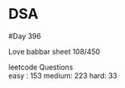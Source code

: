 # DSA

#Day 396

Love babbar sheet
    108/450
    
leetcode Questions   
easy : 153
medium: 223
hard: 33

 
